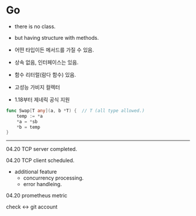 # Go

- there is no class.

- but having structure with methods.

- 어떤 타입이든 메서드를 가질 수 있음.

- 상속 없음, 인터페이스는 있음.

- 함수 리터럴(람다 함수) 있음.

- 고성능 가비지 컬렉터

- 1.18부터 제네릭 공식 지원

~~~go
func Swap[T any](a, b *T) {  // T (all type allowed.)
    temp := *a
    *a = *sb
    *b = temp
}
~~~


--- 

04.20 TCP server completed.

04.20 TCP client scheduled.

- additional feature
    - concurrency processing.
    - error handleing.

04.20 prometheus metric 


check <-> git account